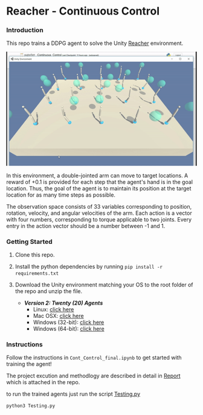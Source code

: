 [//]: # (Image References)

[image1]: Reaherdemogif.gif "Trained Agent"

# Reacher - Continuous Control

### Introduction

This repo trains a DDPG agent to solve the Unity [Reacher](https://github.com/Unity-Technologies/ml-agents/blob/master/docs/Learning-Environment-Examples.md#reacher) environment.

[![Trained Agent][image1]](https://www.youtube.com/watch?v=KEl6X9LpoA0)

In this environment, a double-jointed arm can move to target locations. A reward of +0.1 is provided for each step that the agent's hand is in the goal location. Thus, the goal of the agent is to maintain its position at the target location for as many time steps as possible.

The observation space consists of 33 variables corresponding to position, rotation, velocity, and angular velocities of the arm. Each action is a vector with four numbers, corresponding to torque applicable to two joints. Every entry in the action vector should be a number between -1 and 1.

### Getting Started

1. Clone this repo.
2. Install the python dependencies by running `pip install -r requirements.txt`
3. Download the Unity environment matching your OS to the root folder of the repo and unzip the file.

    - **_Version 2: Twenty (20) Agents_**
        - Linux: [click here](https://s3-us-west-1.amazonaws.com/udacity-drlnd/P2/Reacher/Reacher_Linux.zip)
        - Mac OSX: [click here](https://s3-us-west-1.amazonaws.com/udacity-drlnd/P2/Reacher/Reacher.app.zip)
        - Windows (32-bit): [click here](https://s3-us-west-1.amazonaws.com/udacity-drlnd/P2/Reacher/Reacher_Windows_x86.zip)
        - Windows (64-bit): [click here](https://s3-us-west-1.amazonaws.com/udacity-drlnd/P2/Reacher/Reacher_Windows_x86_64.zip)

### Instructions

Follow the instructions in  `Cont_Control_final.ipynb` to get started with training the agent!

The project excution and methodlogy are described in detail in <a href="Report.md">Report</a> which is attached in the repo.

to run the trained agents just run the script <a href = "Testing.py"> Testing.py </a>
```
python3 Testing.py
```